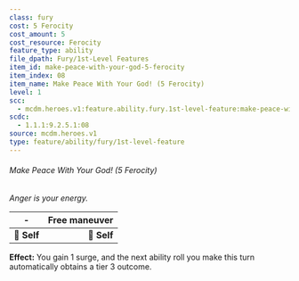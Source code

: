 ```yaml
---
class: fury
cost: 5 Ferocity
cost_amount: 5
cost_resource: Ferocity
feature_type: ability
file_dpath: Fury/1st-Level Features
item_id: make-peace-with-your-god-5-ferocity
item_index: 08
item_name: Make Peace With Your God! (5 Ferocity)
level: 1
scc:
  - mcdm.heroes.v1:feature.ability.fury.1st-level-feature:make-peace-with-your-god-5-ferocity
scdc:
  - 1.1.1:9.2.5.1:08
source: mcdm.heroes.v1
type: feature/ability/fury/1st-level-feature
---
```


###### Make Peace With Your God! (5 Ferocity)

*Anger is your energy.*

| **-**       | **Free maneuver** |
| ----------- | ----------------: |
| **📏 Self** |       **🎯 Self** |

**Effect:** You gain 1 surge, and the next ability roll you make this turn automatically obtains a tier 3 outcome.
